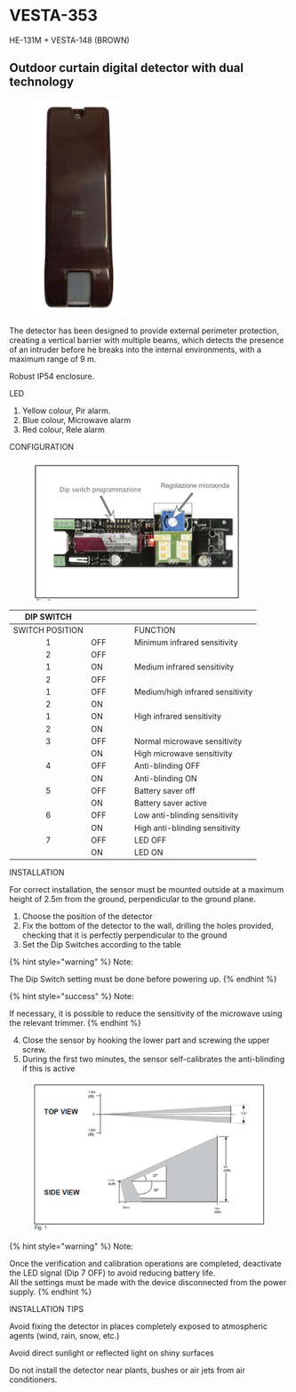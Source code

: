 # VESTA-353

HE-131M + VESTA-148 (BROWN)

## Outdoor curtain digital detector with dual technology &#x20;

<figure><img src=".gitbook/assets/image (15) (1) (1) (1) (1) (1) (1).png" alt=""><figcaption></figcaption></figure>

The detector has been designed to provide external perimeter protection, creating a vertical barrier with multiple beams, which detects the presence of an intruder before he breaks into the internal environments, with a maximum range of 9 m.

Robust IP54 enclosure.

LED

1. Yellow colour, Pir alarm.
2. Blue colour, Microwave alarm
3. Red colour, Rele alarm

CONFIGURATION

<figure><img src=".gitbook/assets/image (1) (1) (1) (1) (1) (1) (1) (1) (1) (1) (1) (1) (1) (1) (1) (1) (1) (1) (1) (1) (1) (1) (1).png" alt=""><figcaption></figcaption></figure>

<table><thead><tr><th width="126" align="center">DIP SWITCH</th><th width="64"></th><th></th></tr></thead><tbody><tr><td align="center">SWITCH POSITION</td><td> </td><td>FUNCTION</td></tr><tr><td align="center">1</td><td>OFF</td><td>Minimum infrared sensitivity</td></tr><tr><td align="center">2</td><td>OFF</td><td> </td></tr><tr><td align="center">1</td><td>ON</td><td>Medium infrared sensitivity </td></tr><tr><td align="center">2</td><td>OFF</td><td> </td></tr><tr><td align="center">1</td><td>OFF</td><td>Medium/high infrared sensitivity</td></tr><tr><td align="center">2</td><td>ON</td><td> </td></tr><tr><td align="center">1</td><td>ON</td><td>High infrared sensitivity</td></tr><tr><td align="center">2</td><td>ON</td><td> </td></tr><tr><td align="center">3</td><td>OFF</td><td>Normal microwave sensitivity</td></tr><tr><td align="center"> </td><td>ON</td><td> High microwave sensitivity</td></tr><tr><td align="center">4</td><td>OFF</td><td>Anti-blinding OFF</td></tr><tr><td align="center"> </td><td>ON</td><td>Anti-blinding ON</td></tr><tr><td align="center">5</td><td>OFF</td><td>Battery saver off</td></tr><tr><td align="center"> </td><td>ON</td><td>Battery saver active </td></tr><tr><td align="center">6</td><td>OFF</td><td>Low anti-blinding sensitivity </td></tr><tr><td align="center"> </td><td>ON</td><td>High anti-blinding sensitivity </td></tr><tr><td align="center">7</td><td>OFF</td><td>LED OFF</td></tr><tr><td align="center"> </td><td>ON</td><td>LED ON</td></tr></tbody></table>

INSTALLATION

For correct installation, the sensor must be mounted outside at a maximum height of 2.5m from the ground, perpendicular to the ground plane.

1. Choose the position of the
   &#x20;detector
2. Fix the bottom of the detector to the wall, drilling the holes provided, checking that it is perfectly perpendicular to the ground
3. Set the Dip Switches according to the table

{% hint style="warning" %}
Note:

The Dip Switch setting must be done before powering up.
{% endhint %}

{% hint style="success" %}
Note:

If necessary, it is possible to reduce the sensitivity of the microwave using the relevant trimmer.
{% endhint %}

4. Close the sensor by hooking the lower part and screwing the upper screw.
5. During the first two minutes, the sensor self-calibrates the anti-blinding if
   &#x20;this is active

<figure><img src=".gitbook/assets/image (2) (1) (1) (1) (1) (1) (1) (1) (1) (1) (1) (1) (1) (1) (1) (1).png" alt=""><figcaption></figcaption></figure>

{% hint style="warning" %}
Note:

Once the verification and calibration operations are completed, deactivate the LED signal (Dip 7 OFF) to avoid reducing battery life.
\
All the settings must be made with the device disconnected from the power supply.
{% endhint %}

INSTALLATION TIPS

Avoid fixing the detector in places completely exposed to atmospheric agents (wind, rain, snow, etc.)

Avoid direct sunlight or reflected light on shiny surfaces

Do not install the detector near plants, bushes or air jets from air conditioners.
